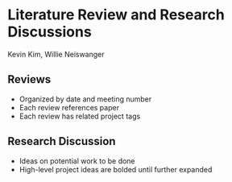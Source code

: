 # Literature Review and Research Discussions
Kevin Kim, Willie Neiswanger
## Reviews
- Organized by date and meeting number
- Each review references paper
- Each review has related project tags

## Research Discussion
- Ideas on potential work to be done
- High-level project ideas are bolded until further expanded
